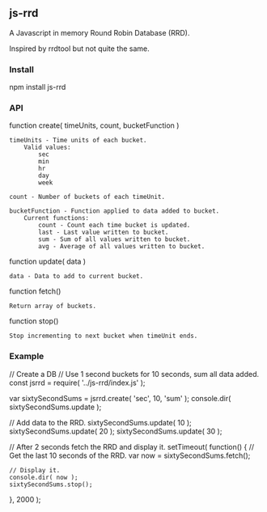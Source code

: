 ## js-rrd

A Javascript in memory Round Robin Database (RRD).

Inspired by rrdtool but not quite the same.

### Install

npm install js-rrd

### API

function create( timeUnits, count, bucketFunction )

	timeUnits - Time units of each bucket.
		Valid values:
			sec
			min
			hr
			day
			week

	count - Number of buckets of each timeUnit.
	
	bucketFunction - Function applied to data added to bucket.
		Current functions:
			count - Count each time bucket is updated.
			last - Last value written to bucket.
			sum - Sum of all values written to bucket.
			avg - Average of all values written to bucket.

function update( data )

	data - Data to add to current bucket.

function fetch()

	Return array of buckets.

function stop()

	Stop incrementing to next bucket when timeUnit ends.

### Example

// Create a DB
// Use 1 second buckets for 10 seconds, sum all data added.
const jsrrd = require( '../js-rrd/index.js' );

var sixtySecondSums = jsrrd.create( 'sec', 10, 'sum' );
console.dir( sixtySecondSums.update );

// Add data to the RRD.
sixtySecondSums.update( 10 );
sixtySecondSums.update( 20 );
sixtySecondSums.update( 30 );

// After 2 seconds fetch the RRD and display it.
setTimeout( function() {
	// Get the last 10 seconds of the RRD.
	var now = sixtySecondSums.fetch();

	// Display it.
	console.dir( now );
	sixtySecondSums.stop();
}, 2000 );
